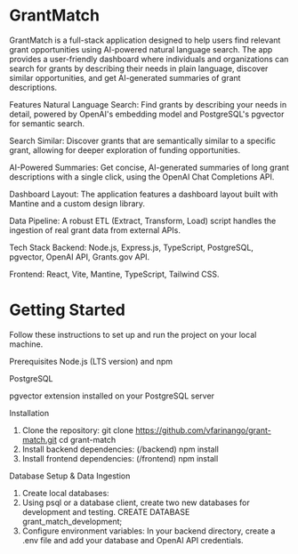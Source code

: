 # GrantMatch 
GrantMatch is a full-stack application designed to help users find relevant grant opportunities using AI-powered natural language search. The app provides a user-friendly dashboard where individuals and organizations can search for grants by describing their needs in plain language, discover similar opportunities, and get AI-generated summaries of grant descriptions.

Features
Natural Language Search: Find grants by describing your needs in detail, powered by OpenAI's embedding model and PostgreSQL's pgvector for semantic search.

Search Similar: Discover grants that are semantically similar to a specific grant, allowing for deeper exploration of funding opportunities.

AI-Powered Summaries: Get concise, AI-generated summaries of long grant descriptions with a single click, using the OpenAI Chat Completions API.

Dashboard Layout: The application features a dashboard layout built with Mantine and a custom design library.

Data Pipeline: A robust ETL (Extract, Transform, Load) script handles the ingestion of real grant data from external APIs.

Tech Stack
Backend: Node.js, Express.js, TypeScript, PostgreSQL, pgvector, OpenAI API, Grants.gov API.

Frontend: React, Vite, Mantine, TypeScript, Tailwind CSS.

# Getting Started
Follow these instructions to set up and run the project on your local machine.

Prerequisites
Node.js (LTS version) and npm

PostgreSQL

pgvector extension installed on your PostgreSQL server


Installation
1. Clone the repository:
   git clone https://github.com/vfarinango/grant-match.git
   cd grant-match
2. Install backend dependencies: (/backend) npm install
3. Install frontend dependencies: (/frontend) npm install

Database Setup & Data Ingestion
1. Create local databases:
2. Using psql or a database client, create two new databases for development and testing.
    CREATE DATABASE grant_match_development;
3. Configure environment variables:
   In your backend directory, create a .env file and add your database and OpenAI API credentials.
   
